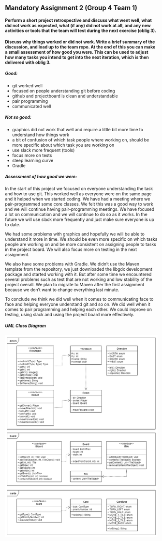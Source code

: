 ## Mandatory Assignment 2 (Group 4 Team 1)

#### Perform a short project retrospective and discuss what went well, what did not work as expected, what (if any) did not work at all, and any new activities or tools that the team will test during the next exercise (oblig 3).

#### Discuss why things worked or did not work. Write a brief summary of the discussion, and load up to the team repo. At the end of this you can make a small assessment of how good you were. This can be used to adjust how many tasks you intend to get into the next iteration, which is then delivered with oblig 3.

##### Good: 
- git worked well 
- focused on people understanding git before coding
- github and projectboard is clean and understandable 
- pair programming
- communicated well 

##### Not so good: 
- graphics did not work that well and require a little bit more time to understand how things work
- a bit of confusion of which task people where working on, should be more specific about which task you are working on
- use slack more frequent (tools)
- focus more on tests
- steep learning curve
- Gradle

##### Assessment of how good we were: 

In the start of this project we focused on everyone understanding the task and how to use git. This worked well as everyone were on the same page and it helped when we started coding. We have had a meeting where we pair-programmed some core classes. We felt this was a good way to work and we will continue having pair-programming meetings. We have focused a lot on communication and we will continue to do so as it works. In the future we will use slack more frequently and just make sure everyone is up to date. 

We had some problems with graphics and hopefully we will be able to understand it more in time. We should be even more specific on which tasks people are working on and be more consistent on assigning people to tasks in the project board. We will also focus more on testing in the next assignment. 

We also have some problems with Gradle. We didn’t use the Maven template from the repository, we just downloaded the libgdx development package and started working with it. But after some time we encountered several problems such as test that are not working and low stability of the project overall. We plan to migrate to Maven after the first assignment because we don’t want to change everything last minute.

To conclude we think we did well when it comes to communicating face to face and helping everyone understand git and so on. We did well when it comes to pair programming and helping each other.  We could improve on testing, using slack and using the project board more effectively. 

##### UML Class Diagram

![ClassDiagram](ClassDiagram.png)